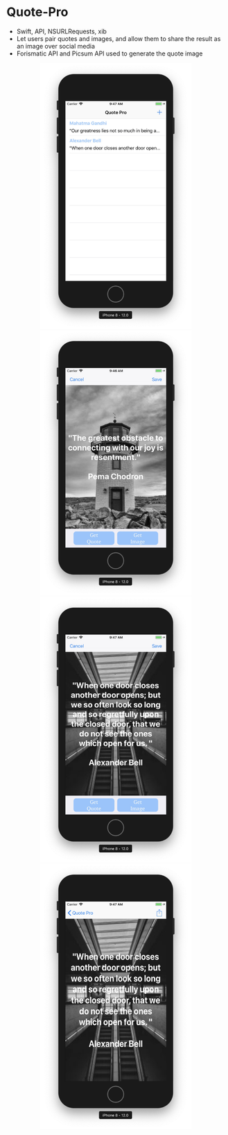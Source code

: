 # Quote-Pro

- Swift, API, NSURLRequests, xib
- Let users pair quotes and images, and allow them to share the result as an image over social media
- Forismatic API and Picsum API used to generate the quote image


<p align="center">
  <img src="https://github.com/sungsihun/Quote-Pro/blob/master/QuotePro1.jpg" width="350" title="hover text">
  <img src="https://github.com/sungsihun/Quote-Pro/blob/master/QuotePro2.jpg" width="350" title="hover text">
  <img src="https://github.com/sungsihun/Quote-Pro/blob/master/QuotePro3.jpg" width="350" title="hover text">
  <img src="https://github.com/sungsihun/Quote-Pro/blob/master/QuotePro4.jpg" width="350" title="hover text">
</p>
